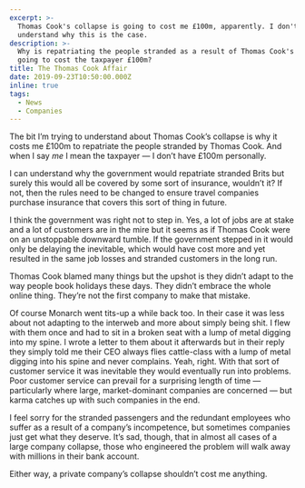 ```yaml
---
excerpt: >-
  Thomas Cook's collapse is going to cost me £100m, apparently. I don't
  understand why this is the case.
description: >-
  Why is repatriating the people stranded as a result of Thomas Cook's collapse
  going to cost the taxpayer £100m?
title: The Thomas Cook Affair
date: 2019-09-23T10:50:00.000Z
inline: true
tags:
  - News
  - Companies
---
```

The bit I’m trying to understand about Thomas Cook’s collapse is why it costs me £100m to repatriate the people stranded by Thomas Cook. And when I say _me_ I mean the taxpayer — I don’t have £100m personally.

I can understand why the government would repatriate stranded Brits but surely this would all be covered by some sort of insurance, wouldn’t it? If not, then the rules need to be changed to ensure travel companies purchase insurance that covers this sort of thing in future.

I think the government was right not to step in. Yes, a lot of jobs are at stake and a lot of customers are in the mire but it seems as if Thomas Cook were on an unstoppable downward tumble. If the government stepped in it would only be delaying the inevitable, which would have cost more and yet resulted in the same job losses and stranded customers in the long run.

Thomas Cook blamed many things but the upshot is they didn’t adapt to the way people book holidays these days. They didn’t embrace the whole online thing. They’re not the first company to make that mistake.

Of course Monarch went tits-up a while back too. In their case it was less about not adapting to the interweb and more about simply being shit. I flew with them once and had to sit in a broken seat with a lump of metal digging into my spine. I wrote a letter to them about it afterwards but in their reply they simply told me their CEO always flies cattle-class with a lump of metal digging into his spine and never complains. Yeah, right. With that sort of customer service it was inevitable they would eventually run into problems. Poor customer service can prevail for a surprising length of time — particularly where large, market-dominant companies are concerned — but karma catches up with such companies in the end.

I feel sorry for the stranded passengers and the redundant employees who suffer as a result of a company’s incompetence, but sometimes companies just get what they deserve. It’s sad, though, that in almost all cases of a large company collapse, those who engineered the problem will walk away with millions in their bank account.

Either way, a private company’s collapse shouldn’t cost me anything.


